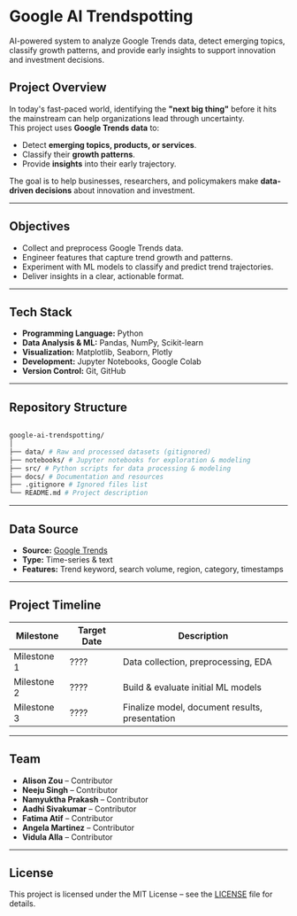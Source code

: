 # Google AI Trendspotting

AI-powered system to analyze Google Trends data, detect emerging topics, classify growth patterns, and provide early insights to support innovation and investment decisions.

##  Project Overview
In today's fast-paced world, identifying the **"next big thing"** before it hits the mainstream can help organizations lead through uncertainty.  
This project uses **Google Trends data** to:
- Detect **emerging topics, products, or services**.
- Classify their **growth patterns**.
- Provide **insights** into their early trajectory.

The goal is to help businesses, researchers, and policymakers make **data-driven decisions** about innovation and investment.

---

##  Objectives
- Collect and preprocess Google Trends data.
- Engineer features that capture trend growth and patterns.
- Experiment with ML models to classify and predict trend trajectories.
- Deliver insights in a clear, actionable format.

---

##  Tech Stack
- **Programming Language:** Python
- **Data Analysis & ML:** Pandas, NumPy, Scikit-learn
- **Visualization:** Matplotlib, Seaborn, Plotly
- **Development:** Jupyter Notebooks, Google Colab
- **Version Control:** Git, GitHub

---

##  Repository Structure
```bash

google-ai-trendspotting/
│
├── data/ # Raw and processed datasets (gitignored)
├── notebooks/ # Jupyter notebooks for exploration & modeling
├── src/ # Python scripts for data processing & modeling
├── docs/ # Documentation and resources
├── .gitignore # Ignored files list
└── README.md # Project description

```

---

##  Data Source
- **Source:** [Google Trends](https://trends.google.com/)
- **Type:** Time-series & text
- **Features:** Trend keyword, search volume, region, category, timestamps

---

##  Project Timeline
| Milestone | Target Date | Description |
|-----------|------------|-------------|
| Milestone 1 | ???? | Data collection, preprocessing, EDA |
| Milestone 2 | ???? | Build & evaluate initial ML models |
| Milestone 3 | ???? | Finalize model, document results, presentation |

---

##  Team
- **Alison Zou** – Contributor
- **Neeju Singh** – Contributor
- **Namyuktha Prakash** – Contributor
- **Aadhi Sivakumar** – Contributor
- **Fatima Atif** – Contributor
- **Angela Martinez** – Contributor
- **Vidula Alla** – Contributor

---

##  License
This project is licensed under the MIT License – see the [LICENSE](LICENSE) file for details.
